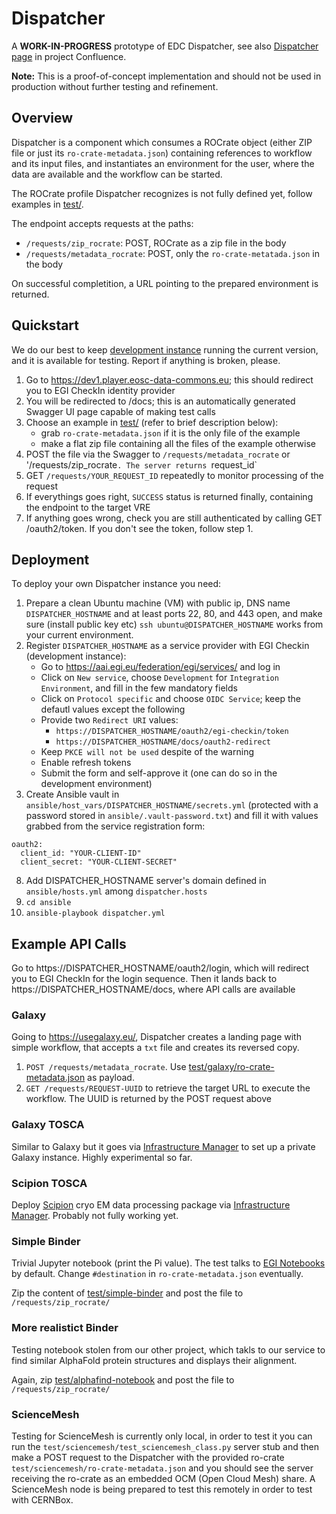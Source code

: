 # Dispatcher

A **WORK-IN-PROGRESS** prototype of EDC Dispatcher, see also [Dispatcher page](https://confluence.egi.eu/display/EOSCDATACOMMONS/Dispatcher+draft) in project Confluence.

**Note:** This is a proof-of-concept implementation and should not be used in production without further testing and refinement.

## Overview

Dispatcher is a component which consumes a ROCrate object (either ZIP file or just its `ro-crate-metadata.json`) containing references to workflow and its input files, 
and instantiates an environment for the user, where the data are available and the workflow can be started.

The ROCrate profile Dispatcher recognizes is not fully defined yet, follow examples in [test/](test/).

The endpoint accepts requests at the paths:
- `/requests/zip_rocrate`: POST, ROCrate as a zip file in the body
- `/requests/metadata_rocrate`: POST, only the `ro-crate-metatada.json` in the body

On successful completition, a URL pointing to the prepared environment is returned.

## Quickstart

We do our best to keep [development instance](https://dev1.player.eosc-data-commons.eu/docs) running the current version, and it is available for testing.
Report if anything is broken, please.

1. Go to https://dev1.player.eosc-data-commons.eu; this should redirect you to EGI CheckIn identity provider
2. You will be redirected to /docs; this is an automatically generated Swagger UI page capable of making test calls
3. Choose an example in  [test/](test/) (refer to brief description below):
   - grab `ro-crate-metadata.json` if it is the only file of the example
   - make a flat zip file containing all the files of the example otherwise
4. POST the file via the Swagger to `/requests/metadata_rocrate` or '/requests/zip_rocrate`. The server returns `request_id`
5. GET `/requests/YOUR_REQUEST_ID` repeatedly to monitor processing of the request
6. If everythings goes right, `SUCCESS` status is returned finally, containing the endpoint to the target VRE
7. If anything goes wrong, check you are still authenticated by calling GET /oauth2/token. If you don't see the token, follow step 1.

## Deployment

To deploy your own Dispatcher instance you need:

1. Prepare a clean Ubuntu machine (VM) with public ip, DNS name `DISPATCHER_HOSTNAME` and at least ports 22, 80, and 443 open, and make sure (install public key etc) `ssh ubuntu@DISPATCHER_HOSTNAME` works from your current environment.
2. Register `DISPATCHER_HOSTNAME` as a service provider with EGI Checkin (development instance):
   - Go to https://aai.egi.eu/federation/egi/services/ and log in
   - Click on `New service`, choose `Development` for `Integration Environment`, and fill in the few mandatory fields
   - Click on `Protocol specific` and choose `OIDC Service`; keep the defautl values except the following
   - Provide two `Redirect URI` values:
       - `https://DISPATCHER_HOSTNAME/oauth2/egi-checkin/token`
       - `https://DISPATCHER_HOSTNAME/docs/oauth2-redirect`
   - Keep `PKCE will not be used` despite of the warning
   - Enable refresh tokens
   - Submit the form and self-approve it (one can do so in the development environment)
5. Create Ansible vault in `ansible/host_vars/DISPATCHER_HOSTNAME/secrets.yml` (protected with a password stored in `ansible/.vault-password.txt`) and fill it with values grabbed from the service registration form:
```
oauth2:
  client_id: "YOUR-CLIENT-ID"
  client_secret: "YOUR-CLIENT-SECRET"
```
8. Add DISPATCHER_HOSTNAME server's domain defined in `ansible/hosts.yml` among `dispatcher.hosts`
9. `cd ansible`
10. `ansible-playbook dispatcher.yml`


## Example API Calls

Go to https://DISPATCHER_HOSTNAME/oauth2/login, which will redirect you to EGI CheckIn for the login sequence.
Then it lands back to https://DISPATCHER_HOSTNAME/docs, where API calls are available

### Galaxy

Going to https://usegalaxy.eu/,
Dispatcher creates a landing page with simple workflow, that accepts a `txt` file and creates its reversed copy.

1. `POST /requests/metadata_rocrate`. Use [test/galaxy/ro-crate-metadata.json](test/galaxy/ro-crate-metadata.json) as payload.
2. `GET /requests/REQUEST-UUID` to retrieve the target URL to execute the workflow. The UUID is returned by the POST request above

### Galaxy TOSCA
Similar to Galaxy but it goes via [Infrastructure Manager](https://www.grycap.upv.es/im/index.php) to set up a private Galaxy instance.
Highly experimental so far.

### Scipion TOSCA
Deploy [Scipion](https://scipion.i2pc.es/) cryo EM data processing package via  [Infrastructure Manager](https://www.grycap.upv.es/im/index.php).
Probably not fully working yet.

### Simple Binder

Trivial Jupyter notebook (print the Pi value). 
The test talks to [EGI Notebooks](https://replay.notebooks.egi.eu/) by default.
Change `#destination` in `ro-crate-metadata.json` eventually.

Zip the content of [test/simple-binder](test/simple-binder) and post the file to `/requests/zip_rocrate/`

### More realistict Binder

Testing notebook stolen from our other project, which takls to our service to find similar AlphaFold protein structures and displays their alignment.

Again, zip [test/alphafind-notebook](test/alphafind-notebook) and post the file to `/requests/zip_rocrate/`

### ScienceMesh
Testing for ScienceMesh is currently only local, in order to test it you can run the `test/sciencemesh/test_sciencemesh_class.py` server stub and then make a POST request to the Dispatcher with the provided ro-crate `test/sciencemesh/ro-crate-metadata.json` and you should see the server receiving the ro-crate as an embedded OCM (Open Cloud Mesh) share. A ScienceMesh node is being prepared to test this remotely in order to test with CERNBox.

